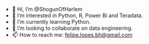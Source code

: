 - 👋 Hi, I’m @ShogunOfHarlem
- 👀 I’m interested in Python, R, Power Bi and Teradata.
- 🌱 I’m currently learning Python.
- 💞️ I’m looking to collaborate on data engineering.
- 📫 How to reach me: felipe.lopes.bh@gmail.com

<!---
ShogunOfHarlem/ShogunOfHarlem is a ✨ special ✨ repository because its `README.md` (this file) appears on your GitHub profile.
You can click the Preview link to take a look at your changes.
--->
